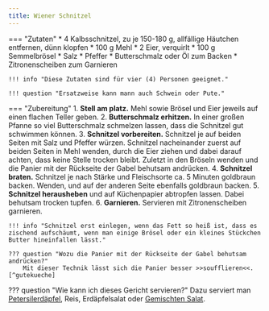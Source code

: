 ```yaml
---
title: Wiener Schnitzel
---
```

=== "Zutaten"
    * 4 Kalbsschnitzel, zu je 150-180 g, allfällige Häutchen entfernen, dünn klopfen
    * 100 g Mehl
    * 2 Eier, verquirlt
    * 100 g Semmelbrösel
    * Salz
    * Pfeffer
    * Butterschmalz oder Öl zum Backen
    * Zitronenscheiben zum Garnieren

    !!! info "Diese Zutaten sind für vier (4) Personen geeignet."

    !!! question "Ersatzweise kann mann auch Schwein oder Pute."

=== "Zubereitung"
    1. **Stell am platz.** Mehl sowie Brösel und Eier jeweils auf einen flachen Teller geben.
    2. **Butterschmalz erhitzen.** In einer großen Pfanne so viel Butterschmalz schmelzen lassen, dass die Schnitzel gut schwimmen können.
    3. **Schnitzel vorbereiten.** Schnitzel je auf beiden Seiten mit Salz und Pfeffer würzen. Schnitzel nacheinander zuerst auf beiden Seiten in Mehl wenden, durch die Eier ziehen und dabei darauf achten, dass keine Stelle trocken bleibt. Zuletzt in den Bröseln wenden und die Panier mit der Rückseite der Gabel behutsam andrücken.
    4. **Schnitzel braten.** Schnitzel je nach Stärke und Fleischsorte ca. 5 Minuten goldbraun backen. Wenden, und auf der anderen Seite ebenfalls goldbraun backen.
    5. **Schnitzel herausheben** und auf Küchenpapier abtropfen lassen. Dabei behutsam trocken tupfen.
    6. **Garnieren.** Servieren mit Zitronenscheiben garnieren.

    !!! info "Schnitzel erst einlegen, wenn das Fett so heiß ist, dass es zischend aufschäumt, wenn man einige Brösel oder ein kleines Stückchen Butter hineinfallen lässt."

    ??? question "Wozu die Panier mit der Rückseite der Gabel behutsam andrücken?"
        Mit dieser Technik lässt sich die Panier besser >>soufflieren<<.[^gutekueche]

??? question "Wie kann ich dieses Gericht servieren?"
    Dazu serviert man [Petersilerdäpfel](../beilagen/petersilerdäpfel.md), Reis, Erdäpfelsalat oder [Gemischten Salat](../salate/gemischter-salat.md).

[^chefkoch]:
    Sonja.
    ["Das echte Wiener Schnitzel."](https://www.chefkoch.de/rezepte/87975334071/Das-echte-Wiener-Schnitzel.html)
    *Chef Koch.*
    27 November 2000.
[^wagner]:
    Wagner, Renate.
    ["Wiener Schnitzel."](https://www.austria.info/de/aktivitaeten/essen-und-trinken/oesterreichische-kueche/rezepte-aus-oesterreich/wiener-schnitzel)
    *austria.info.*
    9 November 2020.
[^gutekueche]:
    ["Wiener Schnitzel."](https://www.gutekueche.at/wiener-schnitzel-rezept-170)
    *Gute Kueche.*
    28 März 2015.
